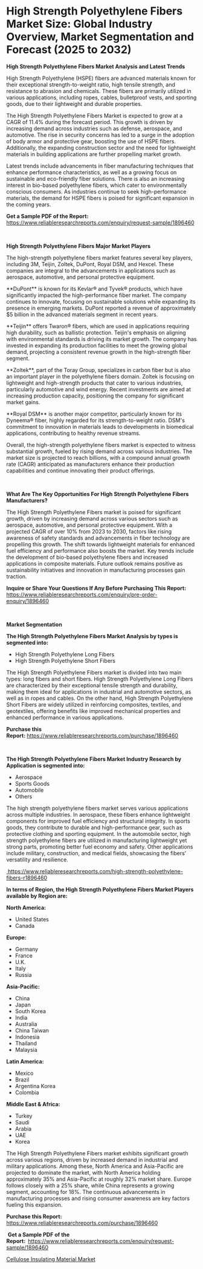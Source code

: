 <p><h1>High Strength Polyethylene Fibers Market Size: Global Industry Overview, Market Segmentation and Forecast (2025 to 2032)</h1></p><p><strong>High Strength Polyethylene Fibers Market Analysis and Latest Trends</strong></p>
<p><p>High Strength Polyethylene (HSPE) fibers are advanced materials known for their exceptional strength-to-weight ratio, high tensile strength, and resistance to abrasion and chemicals. These fibers are primarily utilized in various applications, including ropes, cables, bulletproof vests, and sporting goods, due to their lightweight and durable properties.</p><p>The High Strength Polyethylene Fibers Market is expected to grow at a CAGR of 11.4% during the forecast period. This growth is driven by increasing demand across industries such as defense, aerospace, and automotive. The rise in security concerns has led to a surge in the adoption of body armor and protective gear, boosting the use of HSPE fibers. Additionally, the expanding construction sector and the need for lightweight materials in building applications are further propelling market growth.</p><p>Latest trends include advancements in fiber manufacturing techniques that enhance performance characteristics, as well as a growing focus on sustainable and eco-friendly fiber solutions. There is also an increasing interest in bio-based polyethylene fibers, which cater to environmentally conscious consumers. As industries continue to seek high-performance materials, the demand for HSPE fibers is poised for significant expansion in the coming years.</p></p>
<p><strong>Get a Sample PDF of the Report:&nbsp;</strong> <a href="https://www.reliableresearchreports.com/enquiry/request-sample/1896460?utm_campaign=3025&utm_medium=2&utm_source=Github&utm_content=ia&utm_term=28032025&utm_id=high-strength-polyethylene-fibers">https://www.reliableresearchreports.com/enquiry/request-sample/1896460</a></p>
<p>&nbsp;</p>
<p><strong>High Strength Polyethylene Fibers Major Market Players</strong></p>
<p><p>The high-strength polyethylene fibers market features several key players, including 3M, Teijin, Zoltek, DuPont, Royal DSM, and Hexcel. These companies are integral to the advancements in applications such as aerospace, automotive, and personal protective equipment.</p><p>**DuPont** is known for its Kevlar® and Tyvek® products, which have significantly impacted the high-performance fiber market. The company continues to innovate, focusing on sustainable solutions while expanding its presence in emerging markets. DuPont reported a revenue of approximately $5 billion in the advanced materials segment in recent years.</p><p>**Teijin** offers Twaron® fibers, which are used in applications requiring high durability, such as ballistic protection. Teijin's emphasis on aligning with environmental standards is driving its market growth. The company has invested in expanding its production facilities to meet the growing global demand, projecting a consistent revenue growth in the high-strength fiber segment.</p><p>**Zoltek**, part of the Toray Group, specializes in carbon fiber but is also an important player in the polyethylene fibers domain. Zoltek is focusing on lightweight and high-strength products that cater to various industries, particularly automotive and wind energy. Recent investments are aimed at increasing production capacity, positioning the company for significant market gains.</p><p>**Royal DSM** is another major competitor, particularly known for its Dyneema® fiber, highly regarded for its strength-to-weight ratio. DSM's commitment to innovation in materials leads to developments in biomedical applications, contributing to healthy revenue streams.</p><p>Overall, the high-strength polyethylene fibers market is expected to witness substantial growth, fueled by rising demand across various industries. The market size is projected to reach billions, with a compound annual growth rate (CAGR) anticipated as manufacturers enhance their production capabilities and continue innovating their product offerings.</p></p>
<p>&nbsp;</p>
<p><strong>What Are The Key Opportunities For High Strength Polyethylene Fibers Manufacturers?</strong></p>
<p><p>The High Strength Polyethylene Fibers market is poised for significant growth, driven by increasing demand across various sectors such as aerospace, automotive, and personal protective equipment. With a projected CAGR of over 10% from 2023 to 2030, factors like rising awareness of safety standards and advancements in fiber technology are propelling this growth. The shift towards lightweight materials for enhanced fuel efficiency and performance also boosts the market. Key trends include the development of bio-based polyethylene fibers and increased applications in composite materials. Future outlook remains positive as sustainability initiatives and innovation in manufacturing processes gain traction.</p></p>
<p><strong>Inquire or Share Your Questions If Any Before Purchasing This Report:</strong> <a href="https://www.reliableresearchreports.com/enquiry/pre-order-enquiry/1896460?utm_campaign=3025&utm_medium=2&utm_source=Github&utm_content=ia&utm_term=28032025&utm_id=high-strength-polyethylene-fibers">https://www.reliableresearchreports.com/enquiry/pre-order-enquiry/1896460</a></p>
<p>&nbsp;</p>
<p><strong>Market Segmentation</strong></p>
<p><strong>The High Strength Polyethylene Fibers Market Analysis by types is segmented into:</strong></p>
<p><ul><li>High Strength Polyethylene Long Fibers</li><li>High Strength Polyethylene Short Fibers</li></ul></p>
<p><p>The High Strength Polyethylene Fibers market is divided into two main types: long fibers and short fibers. High Strength Polyethylene Long Fibers are characterized by their exceptional tensile strength and durability, making them ideal for applications in industrial and automotive sectors, as well as in ropes and cables. On the other hand, High Strength Polyethylene Short Fibers are widely utilized in reinforcing composites, textiles, and geotextiles, offering benefits like improved mechanical properties and enhanced performance in various applications.</p></p>
<p><strong>Purchase this Report:&nbsp;</strong><a href="https://www.reliableresearchreports.com/purchase/1896460?utm_campaign=3025&utm_medium=2&utm_source=Github&utm_content=ia&utm_term=28032025&utm_id=high-strength-polyethylene-fibers">https://www.reliableresearchreports.com/purchase/1896460</a></p>
<p>&nbsp;</p>
<p><strong>The High Strength Polyethylene Fibers Market Industry Research by Application is segmented into:</strong></p>
<p><ul><li>Aerospace</li><li>Sports Goods</li><li>Automobile</li><li>Others</li></ul></p>
<p><p>The high strength polyethylene fibers market serves various applications across multiple industries. In aerospace, these fibers enhance lightweight components for improved fuel efficiency and structural integrity. In sports goods, they contribute to durable and high-performance gear, such as protective clothing and sporting equipment. In the automobile sector, high strength polyethylene fibers are utilized in manufacturing lightweight yet strong parts, promoting better fuel economy and safety. Other applications include military, construction, and medical fields, showcasing the fibers' versatility and resilience.</p></p>
<p><a href="https://www.reliableresearchreports.com/high-strength-polyethylene-fibers-r1896460?utm_campaign=3025&utm_medium=2&utm_source=Github&utm_content=ia&utm_term=28032025&utm_id=high-strength-polyethylene-fibers">&nbsp;https://www.reliableresearchreports.com/high-strength-polyethylene-fibers-r1896460</a></p>
<p><strong>In terms of Region, the High Strength Polyethylene Fibers Market Players available by Region are:</strong></p>
<p>
    <p> <strong> North America: </strong>
        <ul>
            <li>United States</li>
            <li>Canada</li>
        </ul>
        </p> 
    <p> <strong> Europe: </strong>
        <ul>
            <li>Germany</li>
            <li>France</li>
            <li>U.K.</li>
            <li>Italy</li>
            <li>Russia</li>
        </ul>
        </p> 
    <p> <strong> Asia-Pacific: </strong>
        <ul>
            <li>China</li>
            <li>Japan</li>
            <li>South Korea</li>
            <li>India</li>
            <li>Australia</li>
            <li>China Taiwan</li>
            <li>Indonesia</li>
            <li>Thailand</li>
            <li>Malaysia</li>
        </ul>
        </p> 
    <p> <strong> Latin America: </strong>
        <ul>
            <li>Mexico</li>
            <li>Brazil</li>
            <li>Argentina Korea</li>
            <li>Colombia</li>
        </ul>
        </p> 
    <p> <strong> Middle East & Africa: </strong>
        <ul>
            <li>Turkey</li>
            <li>Saudi</li>
            <li>Arabia</li>
            <li>UAE</li>
            <li>Korea</li>
        </ul>
    </p>
    </p>
<p><p>The High Strength Polyethylene Fibers market exhibits significant growth across various regions, driven by increased demand in industrial and military applications. Among these, North America and Asia-Pacific are projected to dominate the market, with North America holding approximately 35% and Asia-Pacific at roughly 32% market share. Europe follows closely with a 25% share, while China represents a growing segment, accounting for 18%. The continuous advancements in manufacturing processes and rising consumer awareness are key factors fueling this expansion.</p></p>
<p><strong>Purchase this Report: </strong><a href="https://www.reliableresearchreports.com/purchase/1896460?utm_campaign=3025&utm_medium=2&utm_source=Github&utm_content=ia&utm_term=28032025&utm_id=high-strength-polyethylene-fibers">https://www.reliableresearchreports.com/purchase/1896460</a></p>
<p>&nbsp;<strong>Get a Sample PDF of the Report:&nbsp;&nbsp;</strong><a href="https://www.reliableresearchreports.com/enquiry/request-sample/1896460?utm_campaign=3025&utm_medium=2&utm_source=Github&utm_content=ia&utm_term=28032025&utm_id=high-strength-polyethylene-fibers">https://www.reliableresearchreports.com/enquiry/request-sample/1896460</a></p>
<p><strong></strong></p>
<p><p><a href="https://github.com/guinoopandam/Market-Research-Report-List-1/blob/main/cellulose-insulating-material-market.md?utm_campaign=3025&utm_medium=2&utm_source=Github&utm_content=ia&utm_term=28032025&utm_id=high-strength-polyethylene-fibers">Cellulose Insulating Material Market</a></p></p>